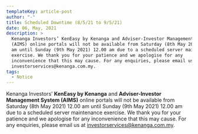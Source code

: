 ```yaml
---
templateKey: article-post
author: "-"
title: Scheduled Downtime (8/5/21 to 9/5/21)
date: 06, May, 2021
description: >
  Kenanga Investors’ KenEasy by Kenanga and Adviser-Investor Management System
  (AIMS) online portals will not be available from Saturday (8th May 2021) 12.00
  am until Sunday (9th May 2021) 12.00 am due to a scheduled server maintenance
  exercise. We thank you for your patience and we apologise for any
  inconvenience that this may cause. For any enquiries, please email us at
  investorservices@kenanga.com.my. 
tags:
  - Notice
---
```

Kenanga Investors’ **KenEasy by Kenanga** and **Adviser-Investor Management System (AIMS)** online portals will not be available from Saturday (8th May 2021) 12.00 am until Sunday (9th May 2021) 12.00 am due to a scheduled server maintenance exercise. We thank you for your patience and we apologise for any inconvenience that this may cause. For any enquiries, please email us at investorservices@kenanga.com.my.